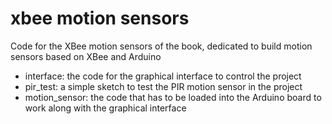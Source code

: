 xbee motion sensors
==================

Code for the XBee motion sensors of the book, dedicated to build motion sensors based on XBee and Arduino

- interface: the code for the graphical interface to control the project
- pir_test: a simple sketch to test the PIR motion sensor in the project
- motion_sensor: the code that has to be loaded into the Arduino board to work along with the graphical interface